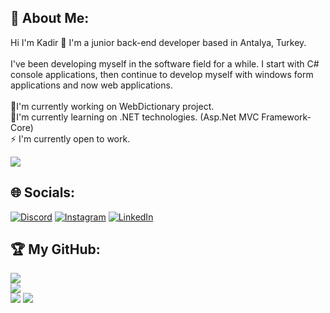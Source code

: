

## 💫 About Me:
Hi I'm Kadir 👋
I'm a junior back-end developer based in Antalya, Turkey.<br><br>I've been developing myself in the software field for a while. I start with C# console applications, then continue to develop myself with windows form applications and now web applications.<br><br>🔭I'm currently working on WebDictionary project.<br>🌱I'm currently learning on .NET technologies. (Asp.Net MVC Framework-Core)<br>⚡ I'm currently open to work.<br>

[![](https://visitcount.itsvg.in/api?id=kadir-aydemir&icon=6&color=6)](https://visitcount.itsvg.in)


## 🌐 Socials:
[![Discord](https://img.shields.io/badge/Discord-%237289DA.svg?logo=discord&logoColor=white)](https://discordapp.com/users/517846710043541524) [![Instagram](https://img.shields.io/badge/Instagram-%23E4405F.svg?logo=Instagram&logoColor=white)](https://instagram.com/kadir.aay) [![LinkedIn](https://img.shields.io/badge/LinkedIn-%230077B5.svg?logo=linkedin&logoColor=white)](https://www.linkedin.com/in/kadir-aydemir/) 

## 🏆 My GitHub:
![](https://github-readme-stats.vercel.app/api/top-langs/?username=kadir-aydemir&theme=vision-friendly-dark&hide_border=false&include_all_commits=true&count_private=true&layout=compact)<br>
![](https://github-profile-trophy.vercel.app/?username=kadir-aydemir&theme=dark&no-frame=true&no-bg=true&margin-w=4)<br>
![](https://github-readme-stats.vercel.app/api?username=kadir-aydemir&theme=vision-friendly-dark&hide_border=false&include_all_commits=true&count_private=true)
![](https://github-readme-streak-stats.herokuapp.com/?user=kadir-aydemir&theme=vision-friendly-dark&hide_border=false)
